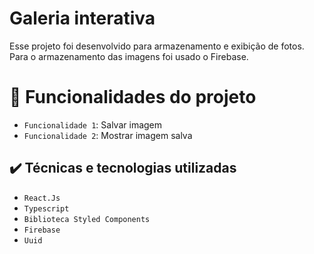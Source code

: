 # Galeria interativa
Esse projeto foi desenvolvido para armazenamento e exibição de fotos. Para o armazenamento das imagens foi usado o Firebase. 

# :hammer: Funcionalidades do projeto

- `Funcionalidade 1`: Salvar imagem
- `Funcionalidade 2`: Mostrar imagem salva

## ✔️ Técnicas e tecnologias utilizadas
- ``React.Js``
- ``Typescript``
- ``Biblioteca Styled Components``
- ``Firebase``
- ``Uuid``